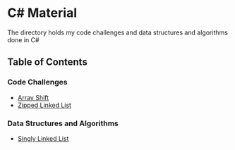 # C# Material

The directory holds my code challenges and data structures and algorithms done in C#

## Table of Contents

### Code Challenges
- [Array Shift](./ArrayShift/)
- [Zipped Linked List](./LinkedListZip/)

### Data Structures and Algorithms
- [Singly Linked List](./LinkedList/)
